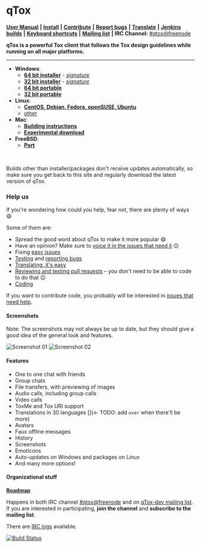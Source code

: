 qTox
======

 [**User Manual**](/doc/user_manual_en.md) **|**
 [**Install**](/INSTALL.md) **|**
 [**Contribute**](https://github.com/qTox/qTox/wiki#contributing) **|**
 [**Report bugs**](https://github.com/qTox/qTox/wiki/Writing-Useful-Bug-Reports) **|**
 [**Translate**](/translations/README.md) **|**
 [**Jenkins builds**](https://build.tox.chat/) **|**
 [**Keyboard shortcuts**](https://github.com/qTox/qTox/wiki/Keyboard-shortcuts) **|**
 [**Mailing list**](https://lists.tox.chat) **|**
 **IRC Channel:** [#qtox@freenode]

**qTox is a powerful Tox client that follows the Tox design guidelines while
running on all major platforms.**

----

* **Windows**:
  - [**64 bit installer**] - [*signature*](https://qtox-win.pkg.tox.chat/qtox/win64/setup-qtox.exe.asc)
  - [**32 bit installer**] - [*signature*](https://qtox-win.pkg.tox.chat/qtox/win32/setup-qtox.exe.asc)
  - [**64 bit portable**](https://build.tox.chat/job/qTox_build_windows_x86-64_release/lastSuccessfulBuild/artifact/qTox_build_windows_x86-64_release.zip)
  - [**32 bit portable**](https://build.tox.chat/job/qTox_build_windows_x86_release/lastSuccessfulBuild/artifact/qTox_build_windows_x86_release.zip)
* **Linux**:
  - [**CentOS, Debian, Fedora, openSUSE, Ubuntu**](https://software.opensuse.org/download.html?project=home%3Aantonbatenev%3Atox&package=qtox)
  - [other](/INSTALL.md#linux)
* **Mac**:
  - **[Building instructions]**
  - [**Experimental download**](https://github.com/qTox/qTox/releases/latest)
* **FreeBSD**:
  - [**Port**](/INSTALL.md#freebsd-easy)
<br/>

Builds other than installer/packages don't receive updates automatically, so
make sure you get back to this site and regularly download the latest version of
qTox.

### Help us

If you're wondering how could you help, fear not, there are plenty of ways
:smile:

Some of them are:

* Spread the good word about qTox to make it more popular :smile:
* Have an opinion? Make sure to [voice it in the issues that need it] :wink:
* Fixing [easy issues]
* [Testing] and [reporting bugs]
* [Translating, it's easy]
* [Reviewing and testing pull requests] – you don't need to be able to code to
  do that :wink:
* [Coding]

If you want to contribute code, you probably will be interested in [issues that
need help].


#### Screenshots
Note: The screenshots may not always be up to date, but they should give a good
idea of the general look and features.


![Screenshot 01](https://i.imgur.com/olb89CN.png)
![Screenshot 02](https://i.imgur.com/tmX8z9s.png)


#### Features

- One to one chat with friends
- Group chats
- File transfers, with previewing of images
- Audio calls, including group calls
- Video calls
- ToxMe and Tox URI support
- Translations in 30 languages [](← TODO: add `over` when there'll be more)
- Avatars
- Faux offline messages
- History
- Screenshots
- Emoticons
- Auto-updates on Windows and packages on Linux
- And many more options!


#### Organizational stuff

**[Roadmap]**

Happens in both IRC channel [#qtox@freenode] and on [qTox-dev mailing list].
If you are interested in participating, **join the channel** and **subscribe to
the mailing list**.

There are [IRC logs] available.


[![Build Status](https://travis-ci.org/qTox/qTox.svg?branch=master)](https://travis-ci.org/qTox/qTox)


[#qtox@freenode]: https://webchat.freenode.net/?channels=qtox
[**64 bit installer**]: https://build.tox.chat/view/qtox/job/qTox_pkg_windows_x86-64_stable_release/lastSuccessfulBuild/artifact/setup-qtox.exe
[**32 bit installer**]: https://build.tox.chat/view/qtox/job/qTox_pkg_windows_x86_stable_release/lastSuccessfulBuild/artifact/setup-qtox.exe
[Building instructions]: /INSTALL.md#os-x
[Coding]: https://github.com/qTox/qTox/blob/master/CONTRIBUTING.md#how-to-start-contributing
[easy issues]: https://github.com/qTox/qTox/labels/E-easy
[IRC logs]: https://github.com/qTox/qtox-irc-logs
[issues that need help]: https://github.com/qTox/qTox/labels/help%20wanted
[qTox-dev mailing list]: https://lists.tox.chat/listinfo/qtox-dev
[reporting bugs]: https://github.com/qTox/qTox/wiki/Writing-Useful-Bug-Reports
[Reviewing and testing pull requests]: https://github.com/qTox/qTox/pulls
[Roadmap]: https://github.com/qTox/qTox/milestones
[Testing]: https://github.com/qTox/qTox/wiki/Testing
[Translating, it's easy]: https://github.com/qTox/qTox/blob/master/translations/README.md
[voice it in the issues that need it]: https://github.com/qTox/qTox/labels/I-feedback-wanted
